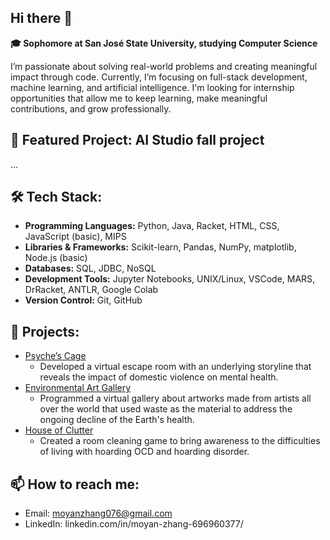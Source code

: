## Hi there 👋
**🎓 Sophomore at San José State University, studying Computer Science**

I’m passionate about solving real-world problems and creating meaningful impact through code. Currently, I’m focusing on full-stack development, machine learning, and artificial intelligence. I'm looking for internship opportunities that allow me to keep learning, make meaningful contributions, and grow professionally.

## 🎯 Featured Project: AI Studio fall project
...

## 🛠 Tech Stack:
- **Programming Languages:** Python, Java, Racket, HTML, CSS, JavaScript (basic), MIPS
- **Libraries & Frameworks:** Scikit-learn, Pandas, NumPy, matplotlib, Node.js (basic)
- **Databases:** SQL, JDBC, NoSQL
- **Development Tools:** Jupyter Notebooks, UNIX/Linux, VSCode, MARS, DrRacket, ANTLR, Google Colab
- **Version Control:** Git, GitHub

## 🚀 Projects:
- [Psyche’s Cage](https://devpost.com/software/psyche-s-cage)
  - Developed a virtual escape room with an underlying storyline that reveals the impact of domestic violence on mental health.
- [Environmental Art Gallery](https://devpost.com/software/environmental-art-gallery)
  - Programmed a virtual gallery about artworks made from artists all over the world that used waste as the material to address the ongoing decline of the Earth's health.
- [House of Clutter](https://devpost.com/software/house-of-clutter)
  - Created a room cleaning game to bring awareness to the difficulties of living with hoarding OCD and hoarding disorder.

## 📫 How to reach me: 
- Email: moyanzhang076@gmail.com
- LinkedIn: linkedin.com/in/moyan-zhang-696960377/

<!--
**moyan940/moyan940** is a ✨ _special_ ✨ repository because its `README.md` (this file) appears on your GitHub profile.

Here are some ideas to get you started:

- 🔭 I’m currently working on ...
- 🌱 I’m currently learning ...
- 👯 I’m looking to collaborate on ...
- 🤔 I’m looking for help with ...
- 💬 Ask me about ...
- 📫 How to reach me: ...
- 😄 Pronouns: ...
- ⚡ Fun fact: ...
-->
